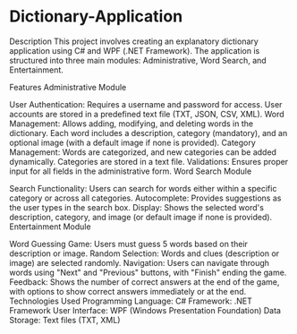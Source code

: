 # Dictionary-Application

Description
This project involves creating an explanatory dictionary application using C# and WPF (.NET Framework). The application is structured into three main modules: Administrative, Word Search, and Entertainment.

Features
Administrative Module

User Authentication: Requires a username and password for access. User accounts are stored in a predefined text file (TXT, JSON, CSV, XML).
Word Management: Allows adding, modifying, and deleting words in the dictionary. Each word includes a description, category (mandatory), and an optional image (with a default image if none is provided).
Category Management: Words are categorized, and new categories can be added dynamically. Categories are stored in a text file.
Validations: Ensures proper input for all fields in the administrative form.
Word Search Module

Search Functionality: Users can search for words either within a specific category or across all categories.
Autocomplete: Provides suggestions as the user types in the search box.
Display: Shows the selected word's description, category, and image (or default image if none is provided).
Entertainment Module

Word Guessing Game: Users must guess 5 words based on their description or image.
Random Selection: Words and clues (description or image) are selected randomly.
Navigation: Users can navigate through words using "Next" and "Previous" buttons, with "Finish" ending the game.
Feedback: Shows the number of correct answers at the end of the game, with options to show correct answers immediately or at the end.
Technologies Used
Programming Language: C#
Framework: .NET Framework
User Interface: WPF (Windows Presentation Foundation)
Data Storage: Text files (TXT, XML)
